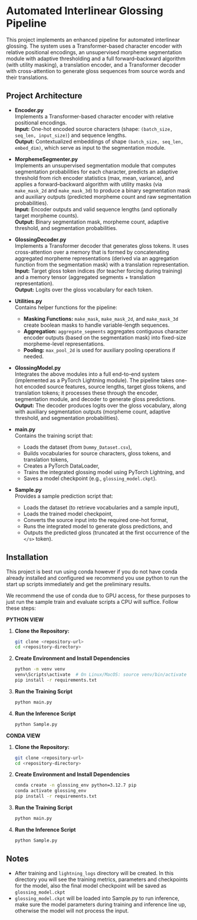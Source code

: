 # Automated Interlinear Glossing Pipeline

This project implements an enhanced pipeline for automated interlinear glossing. The system uses a Transformer-based character encoder with relative positional encodings, an unsupervised morpheme segmentation module with adaptive thresholding and a full forward–backward algorithm (with utility masking), a translation encoder, and a Transformer decoder with cross-attention to generate gloss sequences from source words and their translations.

## Project Architecture

- **Encoder.py**  
  Implements a Transformer-based character encoder with relative positional encodings.  
  **Input:** One-hot encoded source characters (shape: `(batch_size, seq_len, input_size)`) and sequence lengths.  
  **Output:** Contextualized embeddings of shape `(batch_size, seq_len, embed_dim)`, which serve as input to the segmentation module.

- **MorphemeSegmenter.py**  
  Implements an unsupervised segmentation module that computes segmentation probabilities for each character, predicts an adaptive threshold from rich encoder statistics (max, mean, variance), and applies a forward–backward algorithm with utility masks (via `make_mask_2d` and `make_mask_3d`) to produce a binary segmentation mask and auxiliary outputs (predicted morpheme count and raw segmentation probabilities).  
  **Input:** Encoder outputs and valid sequence lengths (and optionally target morpheme counts).  
  **Output:** Binary segmentation mask, morpheme count, adaptive threshold, and segmentation probabilities.

- **GlossingDecoder.py**  
  Implements a Transformer decoder that generates gloss tokens. It uses cross-attention over a memory that is formed by concatenating aggregated morpheme representations (derived via an aggregation function from the segmentation mask) with a translation representation.  
  **Input:** Target gloss token indices (for teacher forcing during training) and a memory tensor (aggregated segments + translation representation).  
  **Output:** Logits over the gloss vocabulary for each token.

- **Utilities.py**  
  Contains helper functions for the pipeline:
  - **Masking Functions:** `make_mask`, `make_mask_2d`, and `make_mask_3d` create boolean masks to handle variable-length sequences.
  - **Aggregation:** `aggregate_segments` aggregates contiguous character encoder outputs (based on the segmentation mask) into fixed-size morpheme-level representations.
  - **Pooling:** `max_pool_2d` is used for auxiliary pooling operations if needed.

- **GlossingModel.py**  
  Integrates the above modules into a full end-to-end system (implemented as a PyTorch Lightning module). The pipeline takes one-hot encoded source features, source lengths, target gloss tokens, and translation tokens; it processes these through the encoder, segmentation module, and decoder to generate gloss predictions.  
  **Output:** The decoder produces logits over the gloss vocabulary, along with auxiliary segmentation outputs (morpheme count, adaptive threshold, and segmentation probabilities).

- **main.py**  
  Contains the training script that:
  - Loads the dataset (from `Dummy_Dataset.csv`),
  - Builds vocabularies for source characters, gloss tokens, and translation tokens,
  - Creates a PyTorch DataLoader,
  - Trains the integrated glossing model using PyTorch Lightning, and
  - Saves a model checkpoint (e.g., `glossing_model.ckpt`).

- **Sample.py**  
  Provides a sample prediction script that:
  - Loads the dataset (to retrieve vocabularies and a sample input),
  - Loads the trained model checkpoint,
  - Converts the source input into the required one-hot format,
  - Runs the integrated model to generate gloss predictions, and
  - Outputs the predicted gloss (truncated at the first occurrence of the `</s>` token).

## Installation

This project is best run using conda 
however if you do not have conda already installed and configured
we recommend you use python to run the start up scripts immediately and get the preliminary results.

We recommend the use of conda due to GPU access,
for these purposes to just run the sample train and evaluate scripts a 
CPU will suffice.
Follow these steps:


**PYTHON VIEW**
1. **Clone the Repository:**
   ```bash
   git clone <repository-url>
   cd <repository-directory>
2. **Create Environment and Install Dependencies**
   ```bash
   python -m venv venv
   venv\Scripts\activate  # On Linux/MacOS: source venv/bin/activate 
   pip install -r requirements.txt
3. **Run the Training Script**
    ```bash
   python main.py

4. **Run the Inference Script**
    ```bash
   python Sample.py

**CONDA VIEW**

1. **Clone the Repository:**
   ```bash
   git clone <repository-url>
   cd <repository-directory>
   
2. **Create Environment and Install Dependencies**
   ```bash
   conda create -n glossing_env python=3.12.7 pip
   conda activate glossing_env
   pip install -r requirements.txt

3. **Run the Training Script**
    ```bash
   python main.py

4. **Run the Inference Script**
    ```bash
   python Sample.py
   
## Notes

- After training and `lightning_logs` directory 
  will be created. In this directory you will see
  the training metrics, parameters and checkpoints
  for the model, also the final model checkpoint
  will be saved as `glossing_model.ckpt`
- `glossing_model.ckpt` will be loaded into Sample.py
   to run inference, make sure the model parameters during
   training and inference line up, otherwise the model will
   not process the input.
   

# 
